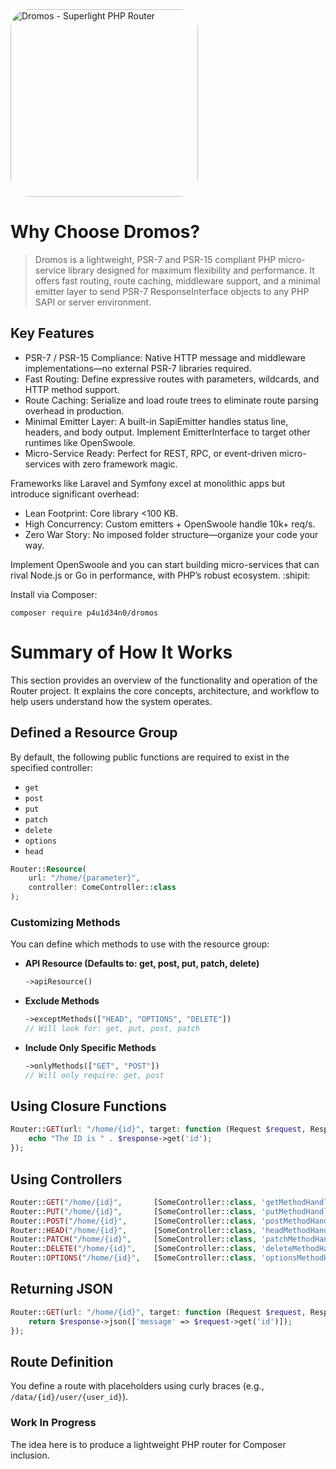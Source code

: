 <img src="http://dromos.pauldean.me/Dromos.png" alt="Dromos - Superlight PHP Router" height="300px" style="border-radius:30px">

# Why Choose Dromos?

> Dromos is a lightweight, PSR-7 and PSR-15 compliant PHP micro-service library designed for maximum flexibility and performance. It offers fast routing, route caching, middleware support, and a minimal emitter layer to send PSR-7 ResponseInterface objects to any PHP SAPI or server environment.

## Key Features

* PSR-7 / PSR-15 Compliance: Native HTTP message and middleware implementations—no external PSR-7 libraries required.
* Fast Routing: Define expressive routes with parameters, wildcards, and HTTP method support.
* Route Caching: Serialize and load route trees to eliminate route parsing overhead in production.
* Minimal Emitter Layer: A built-in SapiEmitter handles status line, headers, and body output. Implement EmitterInterface to target other runtimes like OpenSwoole.
* Micro-Service Ready: Perfect for REST, RPC, or event-driven micro-services with zero framework magic.

Frameworks like Laravel and Symfony excel at monolithic apps but introduce significant overhead:

- Lean Footprint: Core library <100 KB.
- High Concurrency: Custom emitters + OpenSwoole handle 10k+ req/s.
- Zero War Story: No imposed folder structure—organize your code your way.

Implement OpenSwoole and you can start building micro-services that can rival Node.js or Go in performance, with PHP’s robust ecosystem. :shipit:


Install via Composer:
```
composer require p4u1d34n0/dromos
```


# Summary of How It Works

This section provides an overview of the functionality and operation of the Router project. It explains the core concepts, architecture, and workflow to help users understand how the system operates.

## Defined a Resource Group

By default, the following public functions are required to exist in the specified controller:

- `get`
- `post`
- `put`
- `patch`
- `delete`
- `options`
- `head`

```php
Router::Resource(
    url: "/home/{parameter}", 
    controller: ComeController::class
); 
```

### Customizing Methods

You can define which methods to use with the resource group:

- **API Resource (Defaults to: get, post, put, patch, delete)**
  ```php
  ->apiResource()
  ```

- **Exclude Methods**
  ```php
  ->exceptMethods(["HEAD", "OPTIONS", "DELETE"])
  // Will look for: get, put, post, patch
  ```

- **Include Only Specific Methods**
  ```php
  ->onlyMethods(["GET", "POST"])
  // Will only require: get, post
  ```

## Using Closure Functions

```php
Router::GET(url: "/home/{id}", target: function (Request $request, Response $response) {
    echo "The ID is " . $response->get('id');
});
```

## Using Controllers

```php
Router::GET("/home/{id}",       [SomeController::class, 'getMethodHandler']);
Router::PUT("/home/{id}",       [SomeController::class, 'putMethodHandler']);
Router::POST("/home/{id}",      [SomeController::class, 'postMethodHandler']);
Router::HEAD("/home/{id}",      [SomeController::class, 'headMethodHandler']);
Router::PATCH("/home/{id}",     [SomeController::class, 'patchMethodHandler']);
Router::DELETE("/home/{id}",    [SomeController::class, 'deleteMethodHandler']);
Router::OPTIONS("/home/{id}",   [SomeController::class, 'optionsMethodHandler']);
```

## Returning JSON

```php
Router::GET(url: "/home/{id}", target: function (Request $request, Response $response) {
    return $response->json(['message' => $request->get('id')]);
});
```

## Route Definition

You define a route with placeholders using curly braces (e.g., `/data/{id}/user/{user_id}`).

### Work In Progress

The idea here is to produce a lightweight PHP router for Composer inclusion.
